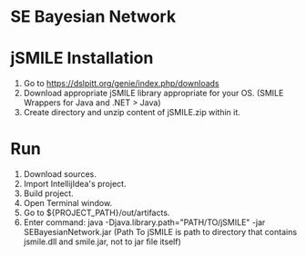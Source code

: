 # SE Bayesian Network

# jSMILE Installation

1. Go to https://dslpitt.org/genie/index.php/downloads
2. Download appropriate jSMILE library appropriate for your OS. (SMILE Wrappers for Java and .NET > Java)
3. Create directory and unzip content of jSMILE.zip within it.

# Run

1. Download sources.
2. Import IntellijIdea's project.
3. Build project.
4. Open Terminal window.
5. Go to ${PROJECT_PATH}/out/artifacts.
6. Enter command: java -Djava.library.path="PATH/TO/jSMILE" -jar SEBayesianNetwork.jar (Path To jSMILE is path to directory that contains jsmile.dll and smile.jar, not to jar file itself)
